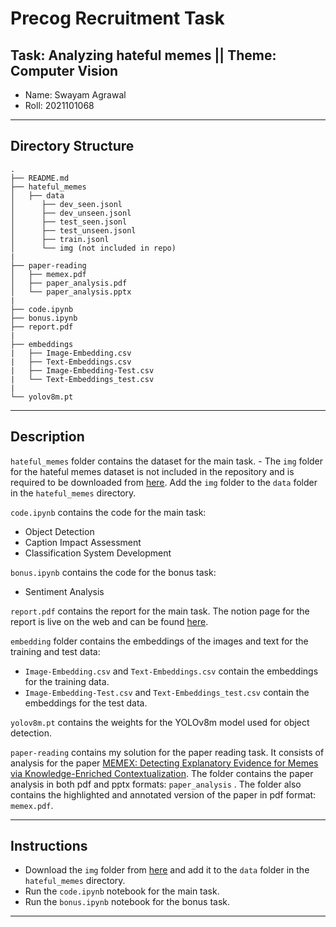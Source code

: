 # Precog Recruitment Task

## Task: Analyzing hateful memes || Theme: Computer Vision

- Name: Swayam Agrawal
- Roll: 2021101068
  
----

## Directory Structure
```
.
├── README.md
├── hateful_memes
│   ├── data
│      ├── dev_seen.jsonl
│      ├── dev_unseen.jsonl
│      ├── test_seen.jsonl
│      ├── test_unseen.jsonl
│      ├── train.jsonl
│      └── img (not included in repo) 
|
├── paper-reading
│   ├── memex.pdf
│   ├── paper_analysis.pdf
│   └── paper_analysis.pptx
|
├── code.ipynb
├── bonus.ipynb
├── report.pdf
|
├── embeddings
|   ├── Image-Embedding.csv
|   ├── Text-Embeddings.csv
|   ├── Image-Embedding-Test.csv
|   └── Text-Embeddings_test.csv
|
└── yolov8m.pt 
```

----

## Description

`hateful_memes` folder contains the dataset for the main task. - The `img` folder for the hateful memes dataset is not included in the repository and is required to be downloaded from [here](https://hatefulmemeschallenge.com/). Add the `img` folder to the `data` folder in the `hateful_memes` directory.

`code.ipynb` contains the code for the main task:
  - Object Detection
  - Caption Impact Assessment
  - Classification System Development

`bonus.ipynb` contains the code for the bonus task:
  - Sentiment Analysis

`report.pdf` contains the report for the main task. The notion page for the report is live on the web and can be found [here](https://acoustic-art-669.notion.site/Precog-Task-Report-028caca7e5aa481e8007481e05aa8473?pvs=4).

`embedding` folder contains the embeddings of the images and text for the training and test data:
  - `Image-Embedding.csv` and `Text-Embeddings.csv` contain the embeddings for the training data.
  - `Image-Embedding-Test.csv` and `Text-Embeddings_test.csv` contain the embeddings for the test data.

`yolov8m.pt` contains the weights for the YOLOv8m model used for object detection.

`paper-reading` contains my solution for the paper reading task. It consists of analysis for the paper [MEMEX: Detecting Explanatory Evidence for Memes via Knowledge-Enriched Contextualization](https://arxiv.org/pdf/2305.15913.pdf). The folder contains the paper analysis in both pdf and pptx formats: `paper_analysis` . The folder also contains the highlighted and annotated version of the paper in pdf format: `memex.pdf`.

----

## Instructions 
- Download the `img` folder from [here](https://hatefulmemeschallenge.com/) and add it to the `data` folder in the `hateful_memes` directory.
- Run the `code.ipynb` notebook for the main task.
- Run the `bonus.ipynb` notebook for the bonus task.

----